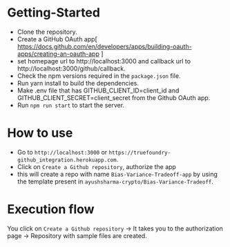 # Getting-Started

  - Clone the repository.
  - Create a GitHub OAuth app[ https://docs.github.com/en/developers/apps/building-oauth-apps/creating-an-oauth-app ]  
  - set homepage url to http://localhost:3000 and callback url to http://localhost:3000/github/callback.
  - Check the npm versions required in the `package.json` file.
  - Run yarn install to build the dependencies.
  - Make .env file that has GITHUB_CLIENT_ID=client_id and GITHUB_CLIENT_SECRET=client_secret from the Github OAuth app.
  - Run `npm run start` to start the server.

# How to use

- Go to `http://localhost:3000` or `https://truefoundry-github_integration.herokuapp.com`.
- Click on `Create a Github repository`, authorize the app 
- this will create a repo with name `Bias-Variance-Tradeoff-app` by using the template present in `ayushsharma-crypto/Bias-Variance-Tradeoff`.

# Execution flow

You click on  `Create a Github repository` -> It takes you to the authorization page -> Repository with sample files are created.